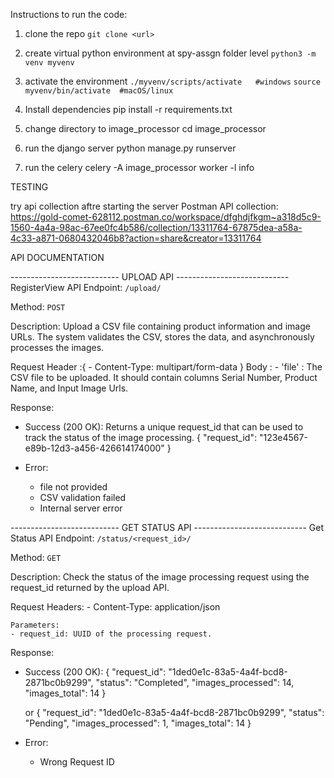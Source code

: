 Instructions to run the code:

1) clone the repo
    `git clone <url>`

2) create virtual python environment at spy-assgn folder level
    `python3 -m venv myvenv`

3) activate the environment
    `./myvenv/scripts/activate   #windows`
    `source myvenv/bin/activate  #macOS/linux`

4) Install dependencies
    pip install -r requirements.txt

5) change directory to image_processor
    cd image_processor

6) run the django server
    python manage.py runserver

7) run the celery 
    celery -A image_processor worker -l info

TESTING

try api collection aftre starting the server
Postman API collection: https://gold-comet-628112.postman.co/workspace/dfghdjfkgm~a318d5c9-1560-4a4a-98ac-67ee0fc4b586/collection/13311764-67875dea-a58a-4c33-a871-0680432046b8?action=share&creator=13311764


API DOCUMENTATION

--------------------------- UPLOAD API ----------------------------
RegisterView API
Endpoint: `/upload/`

Method: `POST`

Description: Upload a CSV file containing product information and image URLs. The system validates the CSV, stores the data, and asynchronously processes the images.

Request
Header :{
    - Content-Type: multipart/form-data
}
Body :
    - 'file' : The CSV file to be uploaded. It should contain columns Serial Number, Product Name, and Input Image Urls.


Response:
- Success (200 OK): Returns a unique request_id that can be used to track the status of the image processing.
{
  "request_id": "123e4567-e89b-12d3-a456-426614174000"
}

- Error:
    - file not provided
    - CSV validation failed
    - Internal server error

--------------------------- GET STATUS API ----------------------------
Get Status API
Endpoint: `/status/<request_id>/`

Method: `GET`

Description: Check the status of the image processing request using the request_id returned by the upload API.

Request
    Headers:
    - Content-Type: application/json
    
    Parameters:
    - request_id: UUID of the processing request.


Response:
- Success (200 OK):
    {
    "request_id": "1ded0e1c-83a5-4a4f-bcd8-2871bc0b9299",
    "status": "Completed",
    "images_processed": 14,
    "images_total": 14
    }

    or 
    {
    "request_id": "1ded0e1c-83a5-4a4f-bcd8-2871bc0b9299",
    "status": "Pending",
    "images_processed": 1,
    "images_total": 14
    }

- Error:
    - Wrong Request ID
